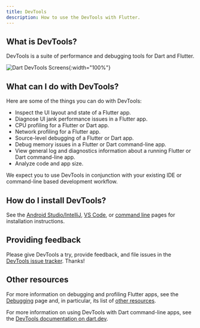 ```yaml
---
title: DevTools
description: How to use the DevTools with Flutter.
---
```


## What is DevTools?

DevTools is a suite of performance and debugging tools
for Dart and Flutter.

![Dart DevTools Screens](/assets/images/docs/tools/devtools/dart-devtools.gif){:width="100%"}

## What can I do with DevTools?

Here are some of the things you can do with DevTools:

* Inspect the UI layout and state of a Flutter app.
* Diagnose UI jank performance issues in a Flutter app.
* CPU profiling for a Flutter or Dart app.
* Network profiling for a Flutter app.
* Source-level debugging of a Flutter or Dart app.
* Debug memory issues in a Flutter or Dart
  command-line app.
* View general log and diagnostics information
  about a running Flutter or Dart
  command-line app.
* Analyze code and app size.

We expect you to use DevTools in conjunction with
your existing IDE or command-line based development workflow.

<a name="install-devtools"></a>
## How do I install DevTools?

See the [Android Studio/IntelliJ][], [VS Code][], or
[command line][] pages for installation instructions.

## Providing feedback

Please give DevTools a try, provide feedback, and file issues
in the [DevTools issue tracker][]. Thanks!

## Other resources

For more information on debugging and profiling
Flutter apps, see the [Debugging][] page and,
in particular, its list of [other resources][].

For more information on using DevTools with Dart command-line apps, see the 
[DevTools documentation on dart.dev]({{site.dart-site}}/tools/dart-devtools).

[Android Studio/IntelliJ]:/development/tools/devtools/android-studio
[VS Code]:/development/tools/devtools/vscode
[command line]:/development/tools/devtools/cli
[DevTools issue tracker]: {{site.github}}/flutter/devtools/issues
[Debugging]:/testing/debugging
[Other resources]:/testing/debugging#other-resources
